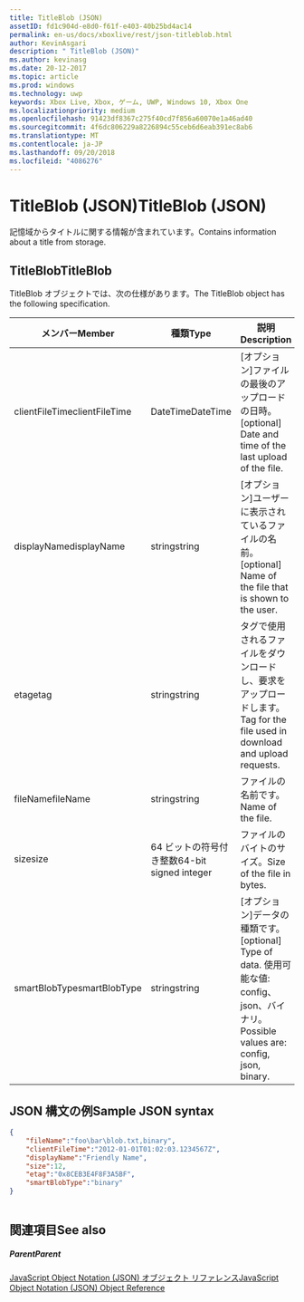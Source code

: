 ```yaml
---
title: TitleBlob (JSON)
assetID: fd1c904d-e8d0-f61f-e403-40b25bd4ac14
permalink: en-us/docs/xboxlive/rest/json-titleblob.html
author: KevinAsgari
description: " TitleBlob (JSON)"
ms.author: kevinasg
ms.date: 20-12-2017
ms.topic: article
ms.prod: windows
ms.technology: uwp
keywords: Xbox Live, Xbox, ゲーム, UWP, Windows 10, Xbox One
ms.localizationpriority: medium
ms.openlocfilehash: 91423df8367c275f40cd7f856a60070e1a46ad40
ms.sourcegitcommit: 4f6dc806229a8226894c55ceb6d6eab391ec8ab6
ms.translationtype: MT
ms.contentlocale: ja-JP
ms.lasthandoff: 09/20/2018
ms.locfileid: "4086276"
---
```

# <a name="titleblob-json"></a><span data-ttu-id="12b79-104">TitleBlob (JSON)</span><span class="sxs-lookup"><span data-stu-id="12b79-104">TitleBlob (JSON)</span></span>
<span data-ttu-id="12b79-105">記憶域からタイトルに関する情報が含まれています。</span><span class="sxs-lookup"><span data-stu-id="12b79-105">Contains information about a title from storage.</span></span> 
<a id="ID4EP"></a>

 
## <a name="titleblob"></a><span data-ttu-id="12b79-106">TitleBlob</span><span class="sxs-lookup"><span data-stu-id="12b79-106">TitleBlob</span></span>
 
<span data-ttu-id="12b79-107">TitleBlob オブジェクトでは、次の仕様があります。</span><span class="sxs-lookup"><span data-stu-id="12b79-107">The TitleBlob object has the following specification.</span></span>
 
| <span data-ttu-id="12b79-108">メンバー</span><span class="sxs-lookup"><span data-stu-id="12b79-108">Member</span></span>| <span data-ttu-id="12b79-109">種類</span><span class="sxs-lookup"><span data-stu-id="12b79-109">Type</span></span>| <span data-ttu-id="12b79-110">説明</span><span class="sxs-lookup"><span data-stu-id="12b79-110">Description</span></span>| 
| --- | --- | --- | 
| <span data-ttu-id="12b79-111">clientFileTime</span><span class="sxs-lookup"><span data-stu-id="12b79-111">clientFileTime</span></span>| <span data-ttu-id="12b79-112">DateTime</span><span class="sxs-lookup"><span data-stu-id="12b79-112">DateTime</span></span>| <span data-ttu-id="12b79-113">[オプション]ファイルの最後のアップロードの日時。</span><span class="sxs-lookup"><span data-stu-id="12b79-113">[optional] Date and time of the last upload of the file.</span></span>| 
| <span data-ttu-id="12b79-114">displayName</span><span class="sxs-lookup"><span data-stu-id="12b79-114">displayName</span></span>| <span data-ttu-id="12b79-115">string</span><span class="sxs-lookup"><span data-stu-id="12b79-115">string</span></span>| <span data-ttu-id="12b79-116">[オプション]ユーザーに表示されているファイルの名前。</span><span class="sxs-lookup"><span data-stu-id="12b79-116">[optional] Name of the file that is shown to the user.</span></span>| 
| <span data-ttu-id="12b79-117">etag</span><span class="sxs-lookup"><span data-stu-id="12b79-117">etag</span></span>| <span data-ttu-id="12b79-118">string</span><span class="sxs-lookup"><span data-stu-id="12b79-118">string</span></span>| <span data-ttu-id="12b79-119">タグで使用されるファイルをダウンロードし、要求をアップロードします。</span><span class="sxs-lookup"><span data-stu-id="12b79-119">Tag for the file used in download and upload requests.</span></span>| 
| <span data-ttu-id="12b79-120">fileName</span><span class="sxs-lookup"><span data-stu-id="12b79-120">fileName</span></span>| <span data-ttu-id="12b79-121">string</span><span class="sxs-lookup"><span data-stu-id="12b79-121">string</span></span>| <span data-ttu-id="12b79-122">ファイルの名前です。</span><span class="sxs-lookup"><span data-stu-id="12b79-122">Name of the file.</span></span>| 
| <span data-ttu-id="12b79-123">size</span><span class="sxs-lookup"><span data-stu-id="12b79-123">size</span></span>| <span data-ttu-id="12b79-124">64 ビットの符号付き整数</span><span class="sxs-lookup"><span data-stu-id="12b79-124">64-bit signed integer</span></span>| <span data-ttu-id="12b79-125">ファイルのバイトのサイズ。</span><span class="sxs-lookup"><span data-stu-id="12b79-125">Size of the file in bytes.</span></span>| 
| <span data-ttu-id="12b79-126">smartBlobType</span><span class="sxs-lookup"><span data-stu-id="12b79-126">smartBlobType</span></span>| <span data-ttu-id="12b79-127">string</span><span class="sxs-lookup"><span data-stu-id="12b79-127">string</span></span>| <span data-ttu-id="12b79-128">[オプション]データの種類です。</span><span class="sxs-lookup"><span data-stu-id="12b79-128">[optional] Type of data.</span></span> <span data-ttu-id="12b79-129">使用可能な値: config、json、バイナリ。</span><span class="sxs-lookup"><span data-stu-id="12b79-129">Possible values are: config, json, binary.</span></span>| 
  
<a id="ID4E6C"></a>

 
## <a name="sample-json-syntax"></a><span data-ttu-id="12b79-130">JSON 構文の例</span><span class="sxs-lookup"><span data-stu-id="12b79-130">Sample JSON syntax</span></span>
 

```json
{
    "fileName":"foo\bar\blob.txt,binary",
    "clientFileTime":"2012-01-01T01:02:03.1234567Z",
    "displayName":"Friendly Name",
    "size":12,
    "etag":"0x8CEB3E4F8F3A5BF",
    "smartBlobType":"binary"
}
      
```

  
<a id="ID4EID"></a>

 
## <a name="see-also"></a><span data-ttu-id="12b79-131">関連項目</span><span class="sxs-lookup"><span data-stu-id="12b79-131">See also</span></span>
 
<a id="ID4EKD"></a>

 
##### <a name="parent"></a><span data-ttu-id="12b79-132">Parent</span><span class="sxs-lookup"><span data-stu-id="12b79-132">Parent</span></span> 

[<span data-ttu-id="12b79-133">JavaScript Object Notation (JSON) オブジェクト リファレンス</span><span class="sxs-lookup"><span data-stu-id="12b79-133">JavaScript Object Notation (JSON) Object Reference</span></span>](atoc-xboxlivews-reference-json.md)

   